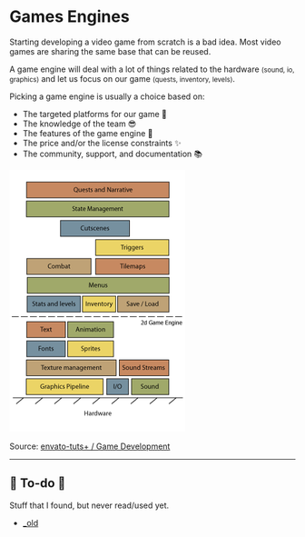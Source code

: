 # Games Engines

<div class="row row-cols-lg-2"><div>

Starting developing a video game from scratch is a bad idea. Most video games are sharing the same base that can be reused.

A game engine will deal with a lot of things related to the hardware <small>(sound, io, graphics)</small> and let us focus on our game <small>(quests, inventory, levels)</small>.

Picking a game engine is usually a choice based on:

* The targeted platforms for our game 🧐
* The knowledge of the team 😎
* The features of the game engine 🚀
* The price and/or the license constraints ✨
* The community, support, and documentation 📚

</div><div class="text-center">

![Game engine](images/architecture.png)

Source: [envato-tuts+ / Game Development](https://gamedevelopment.tutsplus.com/)
</div></div>

<hr class="sep-both">

## 👻 To-do 👻

Stuff that I found, but never read/used yet.

<div class="row row-cols-lg-2"><div>

* [_old](_old.md)
</div><div>
</div></div>
